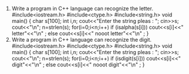 1) Write a program in C++ language can recognize the letter.
#include<iostream.h>
#include<ctype.h>
#include<string.h>
void main()
{
char s[100];
int i,n;
cout<<"Enter the string pleas : ";
cin>>s; cout<<"\n";
n=strlen(s);
for(i=0;i<n;i++)
if (isalpha(s[i])) cout<<s[i]<<" letter"<<"\n" ;
else cout<<s[i]<<" nooot letter"<<"\n" ;
}
2) Write a program in C++ language can recognize the digit.
#include<iostream.h>
#include<ctype.h>
#include<string.h>
void main()
{
char s[100];
int i,n;
cout<<"Enter the string pleas : ";
cin>>s; cout<<"\n";
n=strlen(s);
for(i=0;i<n;i++)
if (isdigit(s[i])) cout<<s[i]<<" digit"<<"\n" ;
else cout<<s[i]<<" nooot digit"<<"\n" ;
}

